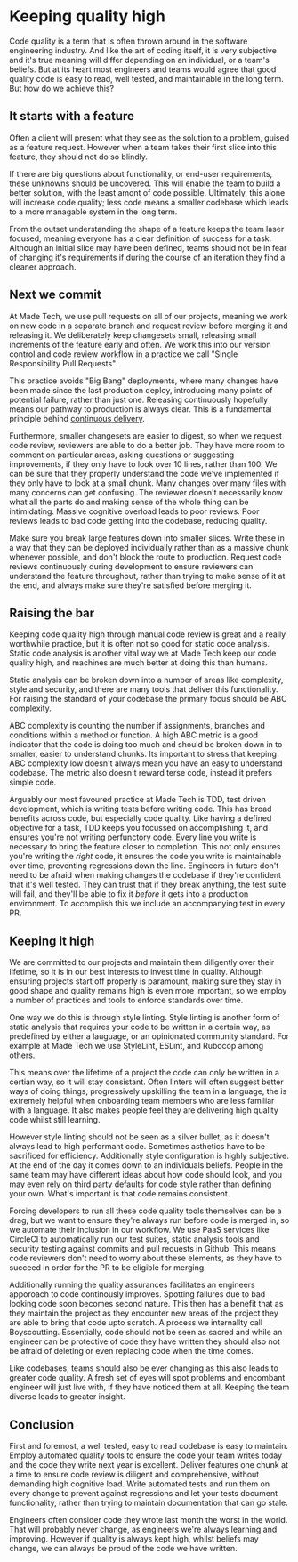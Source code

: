 # Keeping quality high

Code quality is a term that is often thrown around in the software engineering industry. And like the art of coding itself, it is very subjective and it's true meaning will differ depending on an individual, or a team's beliefs. But at its heart most engineers and teams would agree that good quality code is easy to read, well tested, and maintainable in the long term. But how do we achieve this?

## It starts with a feature

Often a client will present what they see as the solution to a problem, guised as a feature request. However when a team takes their first slice into this feature, they should not do so blindly.

If there are big questions about functionality,  or end-user requirements, these unknowns should be uncovered.  This will enable the team to build a better solution, with the least amont of code possible. Ultimately, this alone will increase code quality; less code means a smaller codebase which leads to a more managable system in the long term.

From the outset understanding the shape of a feature keeps the team laser focused, meaning everyone has a clear definition of success for a task. Although an initial slice may have been defined, teams should not be in fear of changing it's requirements if during the course of an iteration they find a cleaner approach.

## Next we commit

At Made Tech, we use pull requests on all of our projects, meaning we work on new code in a separate branch and request review before merging it and releasing it. We deliberately keep changesets small, releasing small increments of the feature early and often. We work this into our version control and code review workflow in a practice we call "Single Responsibility Pull Requests".

This practice avoids "Big Bang" deployments, where many changes have been made since the last production deploy, introducing many points of potential failure, rather than just one. Releasing continuously hopefully means our pathway to production is always clear. This is a fundamental principle behind [continuous delivery](book).

Furthermore, smaller changesets are easier to digest, so when we request code review, reviewers are able to do a better job. They have more room to comment on particular areas, asking questions or suggesting improvements, if they only have to look over 10 lines, rather than 100. We can be sure that they properly understand the code we've implemented if they only have to look at a small chunk. Many changes over many files with many concerns can get confusing. The reviewer doesn't necessarily know what all the parts do and making sense of the whole thing can be intimidating. Massive cognitive overload leads to poor reviews. Poor reviews leads to bad code getting into the codebase, reducing quality.

Make sure you break large features down into smaller slices. Write these in a way that they can be deployed individually rather than as a massive chunk whenever possible, and don't block the route to production. Request code reviews continuously during development to ensure reviewers can understand the feature throughout, rather than trying to make sense of it at the end, and always make sure they're satisfied before merging it.

## Raising the bar

Keeping code quality high through manual code review is great and a really worthwhile practice, but it is often not so good for static code analysis. Static code analysis is another vital way we at Made Tech keep our code quality high, and machines are much better at doing this than humans.

Static analysis can be broken down into a number of areas like complexity, style and security, and there are many tools that deliver this functionality. For raising the standard of your codebase the primary focus should be ABC complexity.

ABC complexity is counting the number if assignments, branches and conditions within a method or function. A high ABC metric is a good indicator that the code is doing too much and should be broken down in to smaller, easier to understand chunks. Its important to stress that keeping ABC complexity low doesn't always mean you have an easy to understand codebase. The metric also doesn't reward terse code, instead it prefers simple code.

Arguably our most favoured practice at Made Tech is TDD, test driven development, which is writing tests before writing code. This has broad benefits across code, but especially code quality. Like having a defined objective for a task, TDD keeps you focussed on accomplishing it, and ensures you're not writing perfunctory code. Every line you write is necessary to bring the feature closer to completion. This not only ensures you're writing the _right_ code, it ensures the code you write is maintainable over time, preventing regressions down the line. Engineers in future don't need to be afraid when making changes the codebase if they're confident that it's well tested. They can trust that if they break anything, the test suite will fail, and they'll be able to fix it _before_ it gets into a production environment. To accomplish this we include an accompanying test in every PR.

## Keeping it high

We are committed to our projects and maintain them diligently over their lifetime, so it is in our best interests to invest time in quality. Although ensuring projects start off properly is paramount, making sure they stay in good shape and quality remains high is even more important, so we employ a number of practices and tools to enforce standards over time.

One way we do this is through style linting. Style linting is another form of static analysis that requires your code to be written in a certain way, as predefined by either a lauguage, or an opinionated community standard. For example at Made Tech we use StyleLint, ESLint, and Rubocop among others.

This means over the lifetime of a project the code can only be written in a certian way, so it will stay consistant. Often linters will often suggest better ways of doing things, progressively upskilling the team in a language, the is extremely helpful when onboarding team members who are less familiar with a language. It also makes people feel they are delivering high quality code whilst still learning.

However style linting should not be seen as a silver bullet, as it doesn't always lead to high performant code. Sometimes asthetics have to be sacrificed for efficiency. Additionally style configuration is highly subjective. At the end of the day it comes down to an individuals beliefs. People in the same team may have different ideas about how code should look, and you may even rely on third party defaults for code style rather than defining your own. What's important is that code remains consistent.

Forcing developers to run all these code quality tools themselves can be a drag, but we want to ensure they're always run before code is merged in, so we automate their inclusion in our workflow. We use PaaS services like CircleCI to automatically run our test suites, static analysis tools and security testing against commits and pull requests in Github. This means code reviewers don't need to worry about these elements, as they have to succeed in order for the PR to be eligible for merging.

Additionally running the quality assurances facilitates an engineers apporoach to code continously improves. Spotting failures due to bad looking code soon becomes second nature. This then has a benefit that as they maintain the project as they encounter new areas of the project they are able to bring that code upto scratch. A process we internallty call Boyscoutting. Essentially, code should not be seen as sacred and while an engineer can be protective of code they have written they should also not be afraid of deleting or even replacing code when the time comes.

Like codebases, teams should also be ever changing as this also leads to greater code quality. A fresh set of eyes will spot problems and encombant engineer will just live with, if they have noticed them at all. Keeping the team diverse leads to greater insight.

## Conclusion

First and foremost, a well tested, easy to read codebase is easy to maintain. Employ automated quality tools to ensure the code your team writes today and the code they write next year is excellent. Deliver features one chunk at a time to ensure code review is diligent and comprehensive, without demanding high cognitive load. Write automated tests and run them on every change to prevent against regressions and let your tests document functionality, rather than trying to maintain documentation that can go stale.

Engineers often consider code they wrote last month the worst in the world. That will probably never change, as engineers we're always learning and improving. However if quality is always kept high, whilst beliefs may change, we can always be proud of the code we have written.